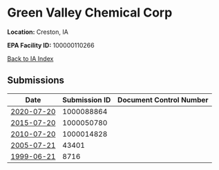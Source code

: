 # Green Valley Chemical Corp

**Location:** Creston, IA

**EPA Facility ID:** 100000110266

[Back to IA Index](../../index.md)

## Submissions

| Date | Submission ID | Document Control Number |
|------|--------------|-------------------------|
| [2020-07-20](submissions/1000088864.md) | 1000088864 |  |
| [2015-07-20](submissions/1000050780.md) | 1000050780 |  |
| [2010-07-20](submissions/1000014828.md) | 1000014828 |  |
| [2005-07-21](submissions/43401.md) | 43401 |  |
| [1999-06-21](submissions/8716.md) | 8716 |  |
